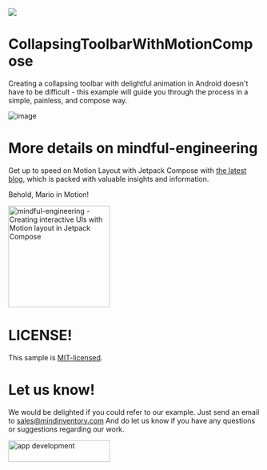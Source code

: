 <a href="https://www.mindinventory.com/?utm_source=gthb&utm_medium=repo&utm_campaign=CollapsingToolbarWithMotionCompose"><img src="https://github.com/Sammindinventory/MindInventory/blob/main/Banner.png"></a>

# CollapsingToolbarWithMotionCompose

Creating a collapsing toolbar with delightful animation in Android doesn't have to be difficult - this example will guide you through the process in a simple, painless, and compose way.

![image](/media/mario_collapsing_animation.gif)

# More details on mindful-engineering

Get up to speed on Motion Layout with Jetpack Compose with <a href="https://medium.com/mindful-engineering/creating-interactive-uis-with-motion-layout-in-jetpack-compose-6b76ec41c6ab">the latest blog</a>, which is packed with valuable insights and information.

Behold, Mario in Motion!

<a href="https://medium.com/mindful-engineering/after-going-through-this-blog-youll-achieve-this-kind-of-polished-animation-using-motionlayout-6b76ec41c6ab">
<img src="https://cdn-images-1.medium.com/v2/resize:fit:826/1*6dSK2XqM3Nlx8MxtVsuppA@2x.png" width="203"  alt="mindful-engineering - Creating interactive UIs with Motion layout in Jetpack Compose">
</a>



# LICENSE!

This sample is [MIT-licensed](/LICENSE).

# Let us know!
We would be delighted if you could refer to our example. Just send an email to sales@mindinventory.com And do let us know if you have any questions or suggestions regarding our work.

<a href="https://www.mindinventory.com/contact-us.php?utm_source=gthb&utm_medium=repo&utm_campaign=MarioInMotion">
<img src="https://github.com/Sammindinventory/MindInventory/blob/main/hirebutton.png" width="203" height="43"  alt="app development">
</a>

